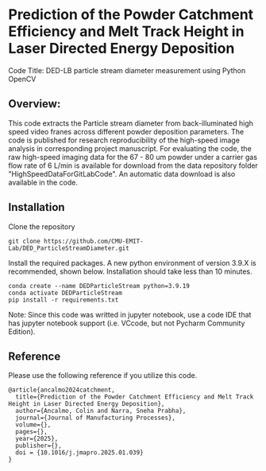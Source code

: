 # Prediction of the Powder Catchment Efficiency and Melt Track Height in Laser Directed Energy Deposition

Code Title: DED-LB particle stream diameter measurement using Python OpenCV

## Overview:

This code extracts the Particle stream diameter from back-illuminated high speed video franes across different powder deposition parameters.
The code is published for research reproducibility of the high-speed image analysis in corresponding project manuscript. 
For evaluating the code, the raw high-speed imaging data for the 67 - 80 um powder under a carrier gas flow rate of 6 L/min is available for download from the data repository folder "HighSpeedDataForGitLabCode". An automatic data download is also available in the code.

## Installation

Clone the repository
```shell
git clone https://github.com/CMU-EMIT-Lab/DED_ParticleStreamDiameter.git
```

Install the required packages. A new python environment of version 3.9.X is recommended, shown below. Installation should take less than 10 minutes.

```shell
conda create --name DEDParticleStream python=3.9.19
conda activate DEDParticleStream
pip install -r requirements.txt
```

Note: Since this code was writted in jupyter notebook, use a code IDE that has jupyter notebook support (i.e. VCcode, but not Pycharm Community Edition).

## Reference

Please use the following reference if you utilize this code.

```
@article{ancalmo2024catchment,
  title={Prediction of the Powder Catchment Efficiency and Melt Track Height in Laser Directed Energy Deposition},
  author={Ancalmo, Colin and Narra, Sneha Prabha},
  journal={Journal of Manufacturing Processes},
  volume={},
  pages={},
  year={2025},
  publisher={},
  doi = {10.1016/j.jmapro.2025.01.039}
}
